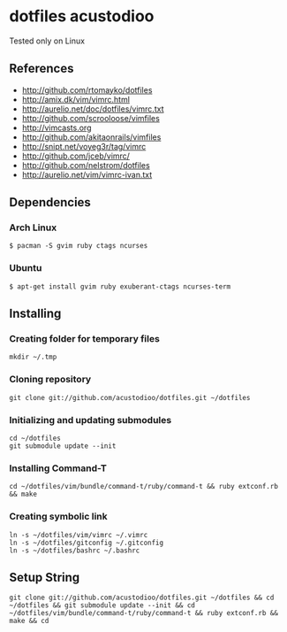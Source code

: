 # dotfiles acustodioo

Tested only on Linux

## References

* http://github.com/rtomayko/dotfiles
* http://amix.dk/vim/vimrc.html
* http://aurelio.net/doc/dotfiles/vimrc.txt
* http://github.com/scrooloose/vimfiles
* http://vimcasts.org
* http://github.com/akitaonrails/vimfiles
* http://snipt.net/voyeg3r/tag/vimrc
* http://github.com/jceb/vimrc/
* http://github.com/nelstrom/dotfiles
* http://aurelio.net/vim/vimrc-ivan.txt

## Dependencies

### Arch Linux

	$ pacman -S gvim ruby ctags ncurses

### Ubuntu

	$ apt-get install gvim ruby exuberant-ctags ncurses-term

## Installing

### Creating folder for temporary files

	mkdir ~/.tmp

### Cloning repository

	git clone git://github.com/acustodioo/dotfiles.git ~/dotfiles

### Initializing and updating submodules

	cd ~/dotfiles
	git submodule update --init

### Installing Command-T

	cd ~/dotfiles/vim/bundle/command-t/ruby/command-t && ruby extconf.rb && make

### Creating symbolic link

	ln -s ~/dotfiles/vim/vimrc ~/.vimrc
	ln -s ~/dotfiles/gitconfig ~/.gitconfig 
	ln -s ~/dotfiles/bashrc ~/.bashrc

## Setup String

	git clone git://github.com/acustodioo/dotfiles.git ~/dotfiles && cd ~/dotfiles && git submodule update --init && cd ~/dotfiles/vim/bundle/command-t/ruby/command-t && ruby extconf.rb && make && cd
